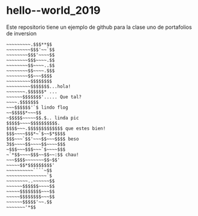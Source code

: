 # hello--world_2019
Este repositorio tiene un ejemplo de github para la clase uno de portafolios de inversion
~~~~~~~~~~$$$$$$
~~~~~~~~~.$$$**$$
~~~~~~~~~$$$'~~`$$
~~~~~~~~$$$'~~~~$$
~~~~~~~~$$$~~~~.$$
~~~~~~~~$$~~~~..$$
~~~~~~~~$$~~~~.$$$
~~~~~~~~$$~~~$$$$
~~~~~~~~~$$$$$$$$
~~~~~~~~~$$$$$$$...hola!
~~~~~~~.$$$$$$* ...
~~~~~~$$$$$$$'..... Que tal?
~~~~.$$$$$$$
~~~$$$$$$'`$ lindo flog
~~$$$$$*~~~$$
~$$$$$~~~~~$$.$.. linda pic
$$$$$~~~~$$$$$$$$$$.
$$$$~~~.$$$$$$$$$$$$$ que estes bien!
$$$~~~~$$$*~`$~~$*$$$$
$$$~~~`$$'~~~$$~~~$$$$ beso
3$$~~~~$$~~~~$$~~~~$$$
~$$$~~~$$$~~~`$~~~~$$$
~`*$$~~~~$$$~~$$~~:$$ chau!
~~~$$$$~~~~~~~$$~$$'
~~~~~$$*$$$$$$$$$'
~~~~~~~~~~````~$$
~~~~~~~~~~~~~~~`$
~~~~~~~~..~~~~~~$$
~~~~~~$$$$$$~~~~$$
~~~~~$$$$$$$$~~~$$
~~~~~$$$$$$$$~~~$$
~~~~~~$$$$$'~~.$$
~~~~~~~'*$$ 
